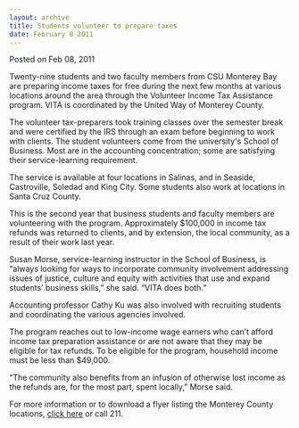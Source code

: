 ```yaml
---
layout: archive
title: Students volunteer to prepare taxes
date: February 8 2011
---
```





<span class="date">Posted on Feb 08, 2011    </span>
<p>Twenty-nine students and two faculty members from CSU Monterey
Bay are preparing income taxes for free during the next few months
at various locations around the area through the Volunteer Income
Tax Assistance program. VITA is coordinated by the United Way of
Monterey County.</p>
<p>The volunteer tax-preparers took training classes over the
semester break and were certified by the IRS through an exam before
beginning to work with clients. The student volunteers come from
the university&apos;s School of Business. Most are in the accounting
concentration; some are satisfying their service-learning
requirement.</p>
<p>The service is available at four locations in Salinas, and in
Seaside, Castroville, Soledad and King City. Some students also
work at locations in Santa Cruz County.</p>
<p>This is the second year that business students and faculty
members are volunteering with the program. Approximately $100,000
in income tax refunds was returned to clients, and by extension,
the local community, as a result of their work last year.</p>
<p>Susan Morse, service-learning instructor in the School of
Business, is &#x201C;always looking for ways to incorporate community
involvement addressing issues of justice, culture and equity with
activities that use and expand students&#x2019; business skills,&#x201D; she
said. &#x201C;VITA does both.&#x201D;</p>
<p>Accounting professor Cathy Ku was also involved with recruiting
students and coordinating the various agencies involved.</p>
<p>The program reaches out to low-income wage earners who can&#x2019;t
afford income tax preparation assistance or are not aware that they
may be eligible for tax refunds. To be eligible for the program,
household income must be less than $49,000.</p>
<p>&#x201C;The community also benefits from an infusion of otherwise lost
income as the refunds are, for the most part, spent locally,&#x201D; Morse
said.</p>
<p>For more information or to download a flyer listing the Monterey
County locations, <a href="http://www.unitedwaymcca.org/Free_Tax_Assistance_Program.php" rel="nofollow">click here</a> or call 211.</p>
<p><br>
&#xA0;</br></p>





